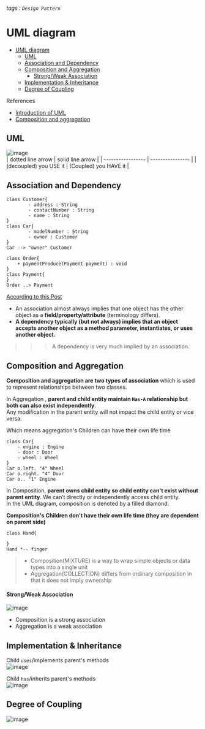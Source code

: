 ###### tags : `Design Pattern`
# UML diagram

- [UML diagram](#uml-diagram)
  - [UML](#uml)
  - [Association and Dependency](#association-and-dependency)
  - [Composition and Aggregation](#composition-and-aggregation)
      - [Strong/Weak Association](#strongweak-association)
  - [Implementation \& Inheritance](#implementation--inheritance)
  - [Degree of Coupling](#degree-of-coupling)

References
- [Introduction of UML](https://spicyboyd.blogspot.com/2018/07/umlclass-diagram-relationships.html)  
- [Composition and aggregation](https://www.tutorialspoint.com/difference-between-composition-and-aggregation)  


## UML

![image](https://user-images.githubusercontent.com/68631186/126488408-65750f74-b5f5-431e-8a81-0fda94b6f206.png)  
| dotted line arrow | solid line arrow |
| ----------------- | ---------------- |
| (decoupled) you USE it        | (Coupled) you HAVE it |

## Association and Dependency

```plantuml
class Customer{
        - address : String
        - contactNumber : String
        - name : String
}
class Car{
        - modelNumber : String
        - owner : Customer
}
Car --> "owner" Customer
```

```plantuml
class Order{
    + paymentProduce(Payment payment) : void
}
class Payment{
}
Order ..> Payment
```

[According to this Post](https://stackoverflow.com/questions/1230889/difference-between-association-and-dependency)   
- An association almost always implies that one object has the other object as a **field/property/attribute** (terminology differs).  
- **A dependency typically (but not always) implies that an object accepts another object as a method parameter, instantiates, or uses another object.** 

>>> A dependency is very much implied by an association.  

## Composition and Aggregation

**Composition and aggregation are two types of association** which is used to represent relationships between two classes.  

In Aggregation , **parent and child entity maintain `Has-A` relationship but both can also exist independently**.   
Any modification in the parent entity will not impact the child entity or vice versa. 

Which means aggregation's Children can have their own life time   


```plantuml
class Car{
    - engine : Engine
    - door : Door
    - wheel : Wheel
}
Car o.left. "4" Wheel
Car o.right. "4" Door
Car o.. "1" Engine
```

In Composition, **parent owns child entity so child entity can't exist without parent entity**. We can’t directly or independently access child entity.   
In the UML diagram, composition is denoted by a filled diamond.   

**Composition's Children don't have their own life time (they are dependent on parent side)**   
```plantuml
class Hand{
    
}
Hand *-- finger
```

> - Composition(MIXTURE) is a way to wrap simple objects or data types into a single unit   
> - Aggregation(COLLECTION) differs from ordinary composition in that it does not imply ownership    


#### Strong/Weak Association

![image](https://user-images.githubusercontent.com/68631186/126583718-b070baaa-2090-4b58-9c3b-1da935138176.png)
- Composition is a strong association  
- Aggregation is a weak association   

## Implementation & Inheritance

Child `uses`/implements parent's methods  
![image](https://user-images.githubusercontent.com/68631186/126583945-e7bb0a51-86a1-42a1-8070-f608579dd95a.png)  

Child `has`/inherits parent's methods  
![image](https://user-images.githubusercontent.com/68631186/126583992-3c0bc38c-37d2-4e5b-b353-f80047bd9b88.png) 


## Degree of Coupling 

![image](https://user-images.githubusercontent.com/68631186/126583854-150d63bc-3bd5-4dd1-b0fe-7f7138de1e71.png)
